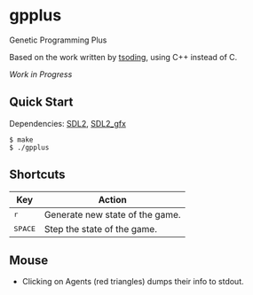 # gpplus
Genetic Programming Plus

Based on the work written by [tsoding], using C++ instead of C.


*Work in Progress*

## Quick Start

Dependencies: [SDL2], [SDL2_gfx]

```console
$ make
$ ./gpplus

```

## Shortcuts

| Key              | Action                          |
|------------------|---------------------------------|
| <kbd>r</kbd>     | Generate new state of the game. |
| <kbd>SPACE</kbd> | Step the state of the game.     |


## Mouse

- Clicking on Agents (red triangles) dumps their info to stdout.


[tsoding]: https://github.com/tsoding/gp
[SDL2]: https://libsdl.org
[SDL2_gfx]: https://github.com/ferzkopp/SDL2_gfx
